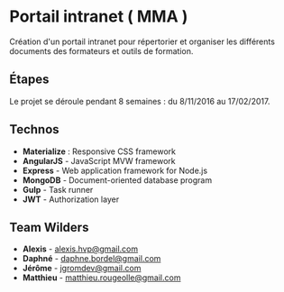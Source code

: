 # Portail intranet ( MMA )

Création d'un portail intranet pour répertorier et organiser les différents documents des formateurs et outils de formation.

## Étapes

Le projet se déroule pendant 8 semaines : du 8/11/2016 au 17/02/2017.

## Technos

* **Materialize** : Responsive CSS framework
* **AngularJS** - JavaScript MVW framework
* **Express** - Web application framework for Node.js
* **MongoDB** - Document-oriented database program
* **Gulp** - Task runner
* **JWT** - Authorization layer

## Team Wilders
* **Alexis** - alexis.hvp@gmail.com
* **Daphné** - daphne.bordel@gmail.com
* **Jérôme** - jgromdev@gmail.com
* **Matthieu** - matthieu.rougeolle@gmail.com
